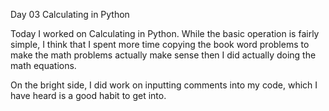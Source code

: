 Day 03  Calculating in Python

Today I worked on Calculating in Python.  While the basic operation is fairly simple, I think that I spent more time copying the book word problems to make the math problems actually make sense then I did actually doing the math equations.  

On the bright side, I did work on inputting comments into my code, which I have heard is a good habit to get into. 
